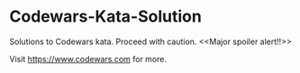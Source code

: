 # Codewars-Kata-Solution
Solutions to Codewars kata. Proceed with caution. &lt;&lt;Major spoiler alert!!>>

Visit https://www.codewars.com for more.